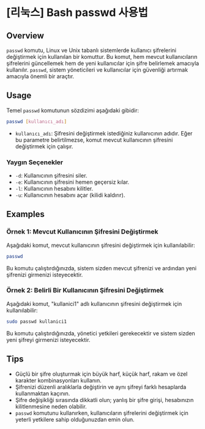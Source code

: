 # [리눅스] Bash passwd 사용법

## Overview
`passwd` komutu, Linux ve Unix tabanlı sistemlerde kullanıcı şifrelerini değiştirmek için kullanılan bir komuttur. Bu komut, hem mevcut kullanıcıların şifrelerini güncellemek hem de yeni kullanıcılar için şifre belirlemek amacıyla kullanılır. `passwd`, sistem yöneticileri ve kullanıcılar için güvenliği artırmak amacıyla önemli bir araçtır.

## Usage
Temel `passwd` komutunun sözdizimi aşağıdaki gibidir:

```bash
passwd [kullanıcı_adı]
```

- `kullanıcı_adı`: Şifresini değiştirmek istediğiniz kullanıcının adıdır. Eğer bu parametre belirtilmezse, komut mevcut kullanıcının şifresini değiştirmek için çalışır.

### Yaygın Seçenekler
- `-d`: Kullanıcının şifresini siler.
- `-e`: Kullanıcının şifresini hemen geçersiz kılar.
- `-l`: Kullanıcının hesabını kilitler.
- `-u`: Kullanıcının hesabını açar (kilidi kaldırır).

## Examples
### Örnek 1: Mevcut Kullanıcının Şifresini Değiştirmek
Aşağıdaki komut, mevcut kullanıcının şifresini değiştirmek için kullanılabilir:

```bash
passwd
```

Bu komutu çalıştırdığınızda, sistem sizden mevcut şifrenizi ve ardından yeni şifrenizi girmenizi isteyecektir.

### Örnek 2: Belirli Bir Kullanıcının Şifresini Değiştirmek
Aşağıdaki komut, "kullanici1" adlı kullanıcının şifresini değiştirmek için kullanılabilir:

```bash
sudo passwd kullanici1
```

Bu komutu çalıştırdığınızda, yönetici yetkileri gerekecektir ve sistem sizden yeni şifreyi girmenizi isteyecektir.

## Tips
- Güçlü bir şifre oluşturmak için büyük harf, küçük harf, rakam ve özel karakter kombinasyonları kullanın.
- Şifrenizi düzenli aralıklarla değiştirin ve aynı şifreyi farklı hesaplarda kullanmaktan kaçının.
- Şifre değişikliği sırasında dikkatli olun; yanlış bir şifre girişi, hesabınızın kilitlenmesine neden olabilir.
- `passwd` komutunu kullanırken, kullanıcıların şifrelerini değiştirmek için yeterli yetkilere sahip olduğunuzdan emin olun.